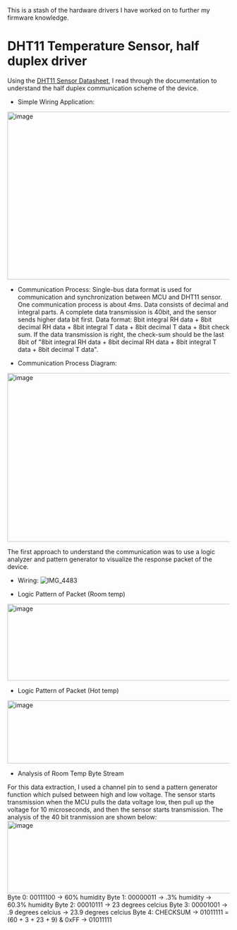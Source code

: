 This is a stash of the hardware drivers I have worked on to further my firmware knowledge.

# DHT11 Temperature Sensor, half duplex driver

Using the [DHT11 Sensor Datasheet](https://www.mouser.com/datasheet/2/758/DHT11-Technical-Data-Sheet-Translated-Version-1143054.pdf?srsltid=AfmBOopYyIpQbWHyQOEwbU6UUyl6GhCKcvGwhau5AbW7I2dsqLuaHiVZ), I read through the documentation to understand the half duplex communication scheme of the device.
- Simple Wiring Application:
<img width="587" height="381" alt="image" src="https://github.com/user-attachments/assets/6fc59e84-8604-4806-be76-5b31f8fa553d" />

- Communication Process:
Single-bus data format is used for communication and synchronization between MCU and DHT11 sensor. One communication process is about 4ms.
Data consists of decimal and integral parts. A complete data transmission is 40bit, and the sensor sends higher data bit first.
Data format: 8bit integral RH data + 8bit decimal RH data + 8bit integral T data + 8bit decimal T data + 8bit check sum. 
If the data transmission is right, the check-sum should be the last 8bit of "8bit integral RH data + 8bit decimal RH data + 8bit integral T data + 8bit decimal T data".

- Communication Process Diagram:
<img width="637" height="383" alt="image" src="https://github.com/user-attachments/assets/0134fddf-27a8-4acc-836e-d4b500377142" />

The first approach to understand the communication was to use a logic analyzer and pattern generator to visualize the response packet of the device.

- Wiring:
![IMG_4483](https://github.com/user-attachments/assets/b4a76fb8-facb-4b2a-a7bb-47f6f0b66ab7)

- Logic Pattern of Packet (Room temp)
<img width="782" height="174" alt="image" src="https://github.com/user-attachments/assets/a1955d56-fed3-4c80-ba92-2a3c82433eab" />

- Logic Pattern of Packet (Hot temp)
<img width="786" height="143" alt="image" src="https://github.com/user-attachments/assets/bd35a7c6-f137-45ba-a74f-5a7acb335981" />

- Analysis of Room Temp Byte Stream

For this data extraction, I used a channel pin to send a pattern generator function which pulsed between high and low voltage. The sensor starts transmission when the MCU pulls the data voltage low, then pull up the voltage for 10 microseconds, and then the sensor starts transmission. The analysis of the 40 bit tranmission are shown below:
<img width="818" height="165" alt="image" src="https://github.com/user-attachments/assets/3240a6a6-23ec-4cd0-a4e1-9f77c4dbef8f" />
Byte 0: 00111100 -> 60% humidity
Byte 1: 00000011 -> .3% humidity -> 60.3% humidity
Byte 2: 00010111 -> 23 degrees celcius
Byte 3: 00001001 -> .9 degrees celcius -> 23.9 degrees celcius
Byte 4: CHECKSUM -> 01011111 = (60 + 3 + 23 + 9) & 0xFF -> 01011111
